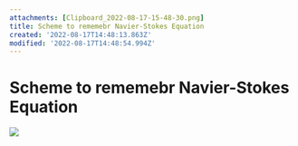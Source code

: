 ```yaml
---
attachments: [Clipboard_2022-08-17-15-48-30.png]
title: Scheme to rememebr Navier-Stokes Equation
created: '2022-08-17T14:48:13.863Z'
modified: '2022-08-17T14:48:54.994Z'
---
```


# Scheme to rememebr Navier-Stokes Equation
![](@attachment/Clipboard_2022-08-17-15-48-30.png)


